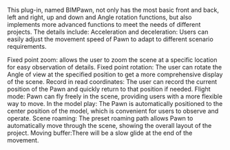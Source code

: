 This plug-in, named BIMPawn, not only has the most basic front and back, left and right, up and down and Angle rotation functions, but also implements more advanced functions to meet the needs of different projects. The details include:
Acceleration and deceleration: Users can easily adjust the movement speed of Pawn to adapt to different scenario requirements.


Fixed point zoom: allows the user to zoom the scene at a specific location for easy observation of details.
Fixed point rotation: The user can rotate the Angle of view at the specified position to get a more comprehensive display of the scene.
Record in read coordinates: The user can record the current position of the Pawn and quickly return to that position if needed.
Flight mode: Pawn can fly freely in the scene, providing users with a more flexible way to move.
In the model play: The Pawn is automatically positioned to the center position of the model, which is convenient for users to observe and operate.
Scene roaming: The preset roaming path allows Pawn to automatically move through the scene, showing the overall layout of the project.
Moving buffer:There will be a slow glide at the end of the movement.
